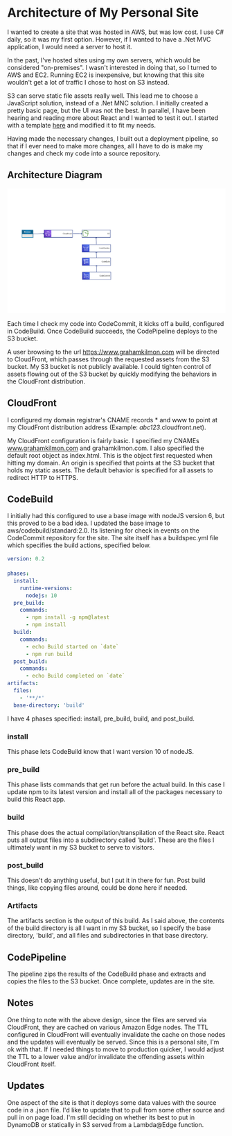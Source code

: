 # Architecture of My Personal Site

I wanted to create a site that was hosted in AWS, but was low cost.  I use C# daily, so it was my first option.  However, if I wanted to have a .Net MVC application, I would need a server to host it.

In the past, I've hosted sites using my own servers, which would be considered "on-premises".  I wasn't interested in doing that, so I turned to AWS and EC2.  Running EC2 is inexpensive, but knowing that this site wouldn't get a lot of traffic I chose to host on S3 instead.

S3 can serve static file assets really well.  This lead me to choose a JavaScript solution, instead of a .Net MNC solution.  I initially created a pretty basic page, but the UI was not the best.  In parallel, I have been hearing and reading more about React and I wanted to test it out.  I started with a template [here](https://github.com/tbakerx/react-resume-template) and modified it to fit my needs.

Having made the necessary changes, I built out a deployment pipeline, so that if I ever need to make more changes, all I have to do is make my changes and check my code into a source repository.

## Architecture Diagram

![Diagram](https://github.com/ggkilmon/PersonalSite/blob/master/Diagram.png "Diagram")

Each time I check my code into CodeCommit, it kicks off a build, configured in CodeBuild.  Once CodeBuild succeeds, the CodePipeline deploys to the S3 bucket.

A user browsing to the url <https://www.grahamkilmon.com> will be directed to CloudFront, which passes through the requested assets from the S3 bucket.  My S3 bucket is not publicly available.  I could tighten control of assets flowing out of the S3 bucket by quickly modifying the behaviors in the CloudFront distribution.

## CloudFront

I configured my domain registrar's CNAME records \* and www to point at my CloudFront distribution address (Example: *abc123*.cloudfront.net).

My CloudFront configuration is fairly basic.  I specified my CNAMEs www.grahamkilmon.com and grahamkilmon.com.  I also specified the default root object as index.html.  This is the object first requested when hitting my domain.  An origin is specified that points at the S3 bucket that holds my static assets.  The default behavior is specified for all assets to redirect HTTP to HTTPS.

## CodeBuild

I initially had this configured to use a base image with nodeJS version 6, but this proved to be a bad idea.  I updated the base image to aws/codebuild/standard:2.0.  Its listening for check in events on the CodeCommit repository for the site.  The site itself has a buildspec.yml file which specifies the build actions, specified below.

```yaml
version: 0.2

phases:
  install:
    runtime-versions:
      nodejs: 10
  pre_build:
    commands:
      - npm install -g npm@latest
      - npm install
  build:
    commands:
      - echo Build started on `date`
      - npm run build
  post_build:
    commands:
      - echo Build completed on `date`
artifacts:
  files:
    - '**/*'
  base-directory: 'build'
```

I have 4 phases specified: install, pre_build, build, and post_build.

### install

This phase lets CodeBuild know that I want version 10 of nodeJS.

### pre_build

This phase lists commands that get run before the actual build.  In this case I update npm to its latest version and install all of the packages necessary to build this React app.

### build

This phase does the actual compilation/transpilation of the React site.  React puts all output files into a subdirectory called 'build'.  These are the files I ultimately want in my S3 bucket to serve to visitors.

### post_build

This doesn't do anything useful, but I put it in there for fun.  Post build things, like copying files around, could be done here if needed.

### Artifacts

The artifacts section is the output of this build.  As I said above, the contents of the build directory is all I want in my S3 bucket, so I specify the base directory, 'build', and all files and subdirectories in that base directory.

## CodePipeline

The pipeline zips the results of the CodeBuild phase and extracts and copies the files to the S3 bucket.  Once complete, updates are in the site.

## Notes

One thing to note with the above design, since the files are served via CloudFront, they are cached on various Amazon Edge nodes.  The TTL configured in CloudFront will eventually invalidate the cache on those nodes and the updates will eventually be served.  Since this is a personal site, I'm ok with that.  If I needed things to move to production quicker, I would adjust the TTL to a lower value and/or invalidate the offending assets within CloudFront itself.

## Updates

One aspect of the site is that it deploys some data values with the source code in a .json file.  I'd like to update that to pull from some other source and pull in on page load.  I'm still deciding on whether its best to put in DynamoDB or statically in S3 served from a Lambda@Edge function.
